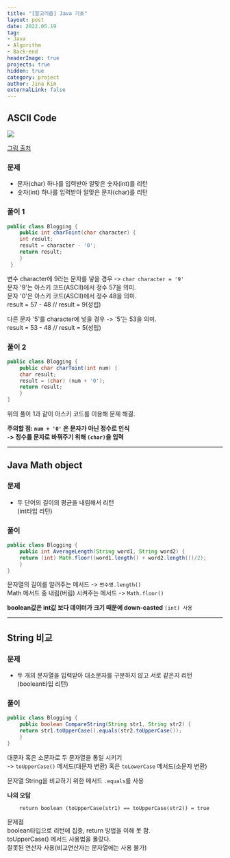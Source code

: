 ```yaml
---
title: "[알고리즘] Java 기초"
layout: post
date: 2022.05.19
tag:
- Java
- Algorithm
- Back-end
headerImage: true
projects: true
hidden: true 
category: project
author: Jina Kim
externalLink: false
---
```


## ASCII Code
![](https://velog.velcdn.com/images/wlsk124/post/173db9b7-c9cd-4fcc-bd13-6f3e581c103f/image.png)

[그림 출처](https://wayhome25.github.io/cs/2017/04/05/cs-06/)
### 문제  
- 문자(char) 하나를 입력받아 알맞은 숫자(int)를 리턴  
- 숫자(int) 하나를 입력받아 알맞은 문자(char)를 리턴   

### 풀이 1  
```java
public class Blogging {
	public int charToint(char character) {
    int result;
    result = character - '0';
    return result; 
    }
 }
```  
변수 character에 9라는 문자를 넣을 경우 -> ``` char character = '9' ```  
문자 '9'는 아스키 코드(ASCII)에서 정수 57을 의미.  
문자 '0'은 아스키 코드(ASCII)에서 정수 48을 의미.  
result = 57 - 48  // result = 9(성립)  

다른 문자 '5'를 character에 넣을 경우 -> '5'는 53을 의미.  
result = 53 - 48 // result = 5(성립)

### 풀이 2  
```java
public class Blogging {
	public char charToint(int num) {
    char result;
    result = (char) (num + '0');
    return result;
    }
]
```  
위의 풀이 1과 같이 아스키 코드를 이용해 문제 해결.  

**주의할 점: `num + '0'` 은 문자가 아닌 정수로 인식  
-> 정수를 문자로 바꿔주기 위해 `(char)`을 입력**   

-----
## Java Math object  
### 문제  
- 두 단어의 길이의 평균을 내림해서 리턴  
(int타입 리턴)

### 풀이  
```java
public class Blogging {
	public int AverageLength(String word1, String word2) {
    return (int) Math.floor((word1.length() + word2.length())/2);  
	}
}
```  
문자열의 길이를 알려주는 메서드 -> `변수명.length()`   
Math 메서드 중 내림(버림) 시켜주는 메서드 -> `Math.floor()`  

**boolean값은 int값 보다 데이터가 크기 때문에 down-casted** `(int) 사용`  

-----
## String 비교
### 문제  
- 두 개의 문자열을 입력받아 대소문자를 구분하지 않고 서로 같은지 리턴  
(boolean타입 리턴)  

### 풀이  
```java
public class Blogging {
	public boolean CompareString(String str1, String str2) {
    return str1.toUpperCase().equals(str2.toUpperCase());
    }
}
```  
대문자 혹은 소문자로 두 문자열을 통일 시키기  
-> `toUpperCase()` 메서드(대문자 변환) 혹은 `toLowerCase` 메서드(소문자 변환)  

문자열 String을 비교하기 위한 메서드 `.equals`를 사용   

**나의 오답**   

```
	return boolean (toUpperCase(str1) == toUpperCase(str2)) = true
```
문제점  
boolean타입으로 리턴에 집중, return 방법을 이해 못 함.   
toUpperCase() 메서드 사용법을 몰랐다.  
잘못된 연산자 사용(비교연산자는 문자열에는 사용 불가)  
